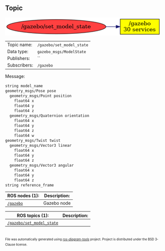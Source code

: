 <!--
File was automatically generated using 'ros-diagram-tools' project.
Project is distributed under the BSD 3-Clause license.
-->

## Topic

[![/gazebo/set_model_state](t__gazebo_set_model_state.png "/gazebo/set_model_state")](t__gazebo_set_model_state.png)

|     |     |
| --- | --- |
| Topic name: | `/gazebo/set_model_state` |
| Data type: | `gazebo_msgs/ModelState` |
| Publishers: | `` |
| Subscribers: | `/gazebo` |

Message:
```
string model_name
geometry_msgs/Pose pose
  geometry_msgs/Point position
    float64 x
    float64 y
    float64 z
  geometry_msgs/Quaternion orientation
    float64 x
    float64 y
    float64 z
    float64 w
geometry_msgs/Twist twist
  geometry_msgs/Vector3 linear
    float64 x
    float64 y
    float64 z
  geometry_msgs/Vector3 angular
    float64 x
    float64 y
    float64 z
string reference_frame

```


| ROS nodes (1): | Description: |
| -------------- | ------------ |
| [`/gazebo`](n__gazebo.md) | Gazebo node |

| ROS topics (1): | Description: |
| --------------- | ------------ |
| [`/gazebo/set_model_state`](t__gazebo_set_model_state.md) |  |


</br>
<font size="1">
File was automatically generated using <a href="https://github.com/anetczuk/ros-diagram-tools"><i>ros-diagram-tools</i></a> project.
Project is distributed under the BSD 3-Clause license.
</font>
